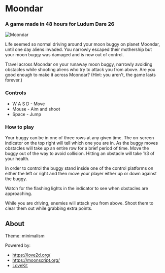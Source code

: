 # Moondar
### A game made in 48 hours for Ludum Dare 26

![Moondar](http://leafo.net/dump/moondar2.gif)

Life seemed so normal driving around your moon buggy on planet Moondar, until
one day aliens invaded. You narrowly escaped their mothership but
your moon buggy was damaged and is now out of control.

Travel across Moondar on your runaway moon buggy, narrowly avoiding obstacles
while shooting aliens who try to attack you from above. Are you good enough to
make it across Moondar? (Hint: you aren't, the game lasts forever.)

### Controls

* W A S D - Move
* Mouse - Aim and shoot
* Space - Jump

### How to play

Your buggy can be in one of three rows at any given time. The on-screen
indicator on the top right will tell which one you are in. As the buggy moves
obstacles will take up an entire row for a brief period of time. Move the buggy
out of the way to avoid collision. Hitting an obstacle will take 1/3 of your
health.

In order to control the buggy stand inside one of the control platforms on
either the left or right and then move your player either up or down against
the buggy.

Watch for the flashing lights in the indicator to see when obstacles are
approaching.

While you are driving, enemies will attack you from above. Shoot them to clear
them out while grabbing extra points.

## About

Theme: minimalism

Powered by:

 * <https://love2d.org/>
 * <https://moonscript.org/>
 * [LoveKit](https://github.com/leafo/lovekit)


